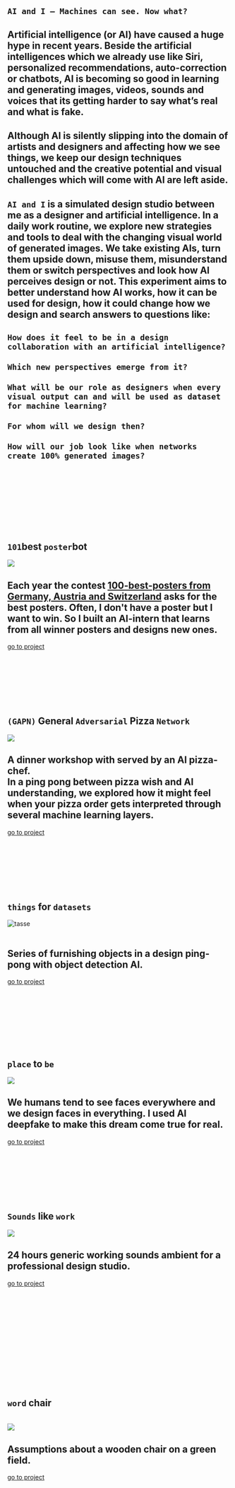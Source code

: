 <!---   I N T R O   --->

## `AI and I – Machines can see. Now what?`   
## Artificial intelligence (or AI) have caused a huge hype in recent years. Beside the artificial intelligences which we already use like Siri, personalized recommendations, auto-correction or chatbots, AI is becoming so good in learning and generating images, videos, sounds and voices that its getting harder to say what’s real and what is fake. 
## Although AI is silently slipping into the domain of artists and designers and affecting how we see things, we keep our design techniques untouched and the creative potential and visual challenges which will come with AI are left aside.

## `AI and I` is a simulated design studio between me as a designer and artificial intelligence. In a daily work routine, we explore new strategies and tools to deal with the changing visual world of generated images. We take existing AIs, turn them upside down, misuse them, misunderstand them or switch perspectives and look how AI perceives design or not. This experiment aims to better understand how AI works, how it can be used for design, how it could change how we design and search answers to questions like:   
## `How does it feel to be in a design collaboration with an artificial intelligence?`<br><br> `Which new perspectives emerge from it?`<br><br> `What will be our role as designers when every visual output can and will be used as dataset for machine learning?` <br><br> `For whom will we design then?`<br><br> `How will our job look like when networks create 100% generated images?`
   



<br><br><br><br><br><br><br><br>





<!---   P O S T E R   --->

## `101`best `poster`bot
<img src="img/thumb-poster.jpg">  

## Each year the contest [100-best-posters from Germany, Austria and Switzerland](http://100-beste-plakate.de/) asks for the best posters. Often, I don't have a poster but I want to win. So I built an AI-intern that learns from all winner posters and designs new ones.  
[go to project](https://github.com/FelixPlastik/AI-and-I/tree/master/101%20best%20poster%20bot) 
<br><br><br><br><br><br><br><br>





<!---   P I Z Z A   --->

## `(GAPN)` General `Adversarial` Pizza `Network`
<img src="img/pizza.gif">  

## A dinner workshop with served by an AI pizza-chef. <br> In a ping pong between pizza wish and AI understanding, we explored how it might feel when your pizza order gets interpreted through several machine learning layers.  
[go to project](https://github.com/FelixPlastik/AI-and-I/tree/master/(GAPN)%20General%20Adversarial%20Pizza%20Network)
<br><br><br><br><br><br><br><br>




<!---   O B J E K T E   --->

## `things` for `datasets`   
![tasse](/img/thumb-objects.gif)    
<br>   

## Series of furnishing objects in a design ping-pong with object detection AI.<br>   
[go to project](https://github.com/FelixPlastik/AI-and-I/tree/master/things%20for%20datasets)   
<br><br><br><br><br><br><br><br>




<!---   F E N S T E R   --->

## `place` to `be` 
<img src="img/thumb-fenster-NEW.jpg">  

## We humans tend to see faces everywhere and we design faces in everything. I used AI deepfake to make this dream come true for real.
[go to project](seeing-is-believing/README.md)
<br><br><br><br><br><br><br><br>




<!---   S O U N D    --->

## `Sounds` like `work` 
<img src="img/thumb-sound.jpg">  

## 24 hours generic working sounds ambient for a professional design studio.
[go to project](https://github.com/FelixPlastik/AI-and-I/tree/master/sounds%20like%20work)
<br><br><br><br><br><br><br><br><br><br><br><br><br><br>




<!---   S T U H L   --->

## `word` chair   

<br>
<img src="img/thumb-chair.gif">    
<br>   

## Assumptions about a wooden chair on a green field.   
[go to project](https://github.com/FelixPlastik/AI-and-I/tree/master/word%20chair)

<br><br><br><br><br><br><br>
